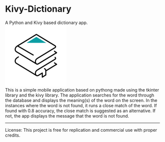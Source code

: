 # Kivy-Dictionary
A Python and Kivy based dictionary app.
<br>
<img src="LOGO(2).png" alt="dictionary-logo" width="200"/>
<br>
This is a simple mobile application based on pythong made using the tkinter library and the kivy library. The application searches for the word through the database and displays the meaning(s) of the word on the screen. In the instances where the word is not found, it runs a close match of the word. If found with 0.8 accuracy, the close match is suggested as an alternative. If not, the app displays the message that the word is not found.
<hr>
License:
This project is free for replication and commercial use with proper credits. 

